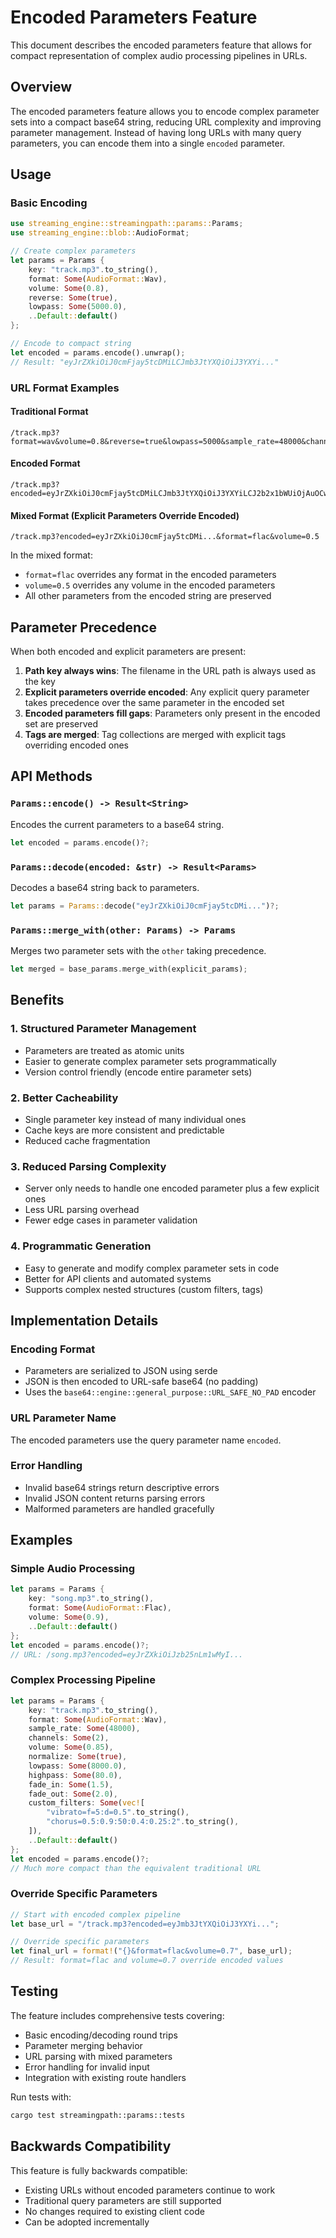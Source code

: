 # Encoded Parameters Feature

This document describes the encoded parameters feature that allows for compact representation of complex audio processing pipelines in URLs.

## Overview

The encoded parameters feature allows you to encode complex parameter sets into a compact base64 string, reducing URL complexity and improving parameter management. Instead of having long URLs with many query parameters, you can encode them into a single `encoded` parameter.

## Usage

### Basic Encoding

```rust
use streaming_engine::streamingpath::params::Params;
use streaming_engine::blob::AudioFormat;

// Create complex parameters
let params = Params {
    key: "track.mp3".to_string(),
    format: Some(AudioFormat::Wav),
    volume: Some(0.8),
    reverse: Some(true),
    lowpass: Some(5000.0),
    ..Default::default()
};

// Encode to compact string
let encoded = params.encode().unwrap();
// Result: "eyJrZXkiOiJ0cmFjay5tcDMiLCJmb3JtYXQiOiJ3YXYi..."
```

### URL Format Examples

#### Traditional Format
```
/track.mp3?format=wav&volume=0.8&reverse=true&lowpass=5000&sample_rate=48000&channels=2
```

#### Encoded Format
```
/track.mp3?encoded=eyJrZXkiOiJ0cmFjay5tcDMiLCJmb3JtYXQiOiJ3YXYiLCJ2b2x1bWUiOjAuOCwicmV2ZXJzZSI6dHJ1ZSwibG93cGFzcyI6NTAwMC4wfQ
```

#### Mixed Format (Explicit Parameters Override Encoded)
```
/track.mp3?encoded=eyJrZXkiOiJ0cmFjay5tcDMi...&format=flac&volume=0.5
```

In the mixed format:
- `format=flac` overrides any format in the encoded parameters
- `volume=0.5` overrides any volume in the encoded parameters
- All other parameters from the encoded string are preserved

## Parameter Precedence

When both encoded and explicit parameters are present:

1. **Path key always wins**: The filename in the URL path is always used as the key
2. **Explicit parameters override encoded**: Any explicit query parameter takes precedence over the same parameter in the encoded set
3. **Encoded parameters fill gaps**: Parameters only present in the encoded set are preserved
4. **Tags are merged**: Tag collections are merged with explicit tags overriding encoded ones

## API Methods

### `Params::encode() -> Result<String>`
Encodes the current parameters to a base64 string.

```rust
let encoded = params.encode()?;
```

### `Params::decode(encoded: &str) -> Result<Params>`
Decodes a base64 string back to parameters.

```rust
let params = Params::decode("eyJrZXkiOiJ0cmFjay5tcDMi...")?;
```

### `Params::merge_with(other: Params) -> Params`
Merges two parameter sets with the `other` taking precedence.

```rust
let merged = base_params.merge_with(explicit_params);
```

## Benefits

### 1. Structured Parameter Management
- Parameters are treated as atomic units
- Easier to generate complex parameter sets programmatically
- Version control friendly (encode entire parameter sets)

### 2. Better Cacheability
- Single parameter key instead of many individual ones
- Cache keys are more consistent and predictable
- Reduced cache fragmentation

### 3. Reduced Parsing Complexity
- Server only needs to handle one encoded parameter plus a few explicit ones
- Less URL parsing overhead
- Fewer edge cases in parameter validation

### 4. Programmatic Generation
- Easy to generate and modify complex parameter sets in code
- Better for API clients and automated systems
- Supports complex nested structures (custom filters, tags)

## Implementation Details

### Encoding Format
- Parameters are serialized to JSON using serde
- JSON is then encoded to URL-safe base64 (no padding)
- Uses the `base64::engine::general_purpose::URL_SAFE_NO_PAD` encoder

### URL Parameter Name
The encoded parameters use the query parameter name `encoded`.

### Error Handling
- Invalid base64 strings return descriptive errors
- Invalid JSON content returns parsing errors
- Malformed parameters are handled gracefully

## Examples

### Simple Audio Processing
```rust
let params = Params {
    key: "song.mp3".to_string(),
    format: Some(AudioFormat::Flac),
    volume: Some(0.9),
    ..Default::default()
};
let encoded = params.encode()?;
// URL: /song.mp3?encoded=eyJrZXkiOiJzb25nLm1wMyI...
```

### Complex Processing Pipeline
```rust
let params = Params {
    key: "track.mp3".to_string(),
    format: Some(AudioFormat::Wav),
    sample_rate: Some(48000),
    channels: Some(2),
    volume: Some(0.85),
    normalize: Some(true),
    lowpass: Some(8000.0),
    highpass: Some(80.0),
    fade_in: Some(1.5),
    fade_out: Some(2.0),
    custom_filters: Some(vec![
        "vibrato=f=5:d=0.5".to_string(),
        "chorus=0.5:0.9:50:0.4:0.25:2".to_string(),
    ]),
    ..Default::default()
};
let encoded = params.encode()?;
// Much more compact than the equivalent traditional URL
```

### Override Specific Parameters
```rust
// Start with encoded complex pipeline
let base_url = "/track.mp3?encoded=eyJmb3JtYXQiOiJ3YXYi...";

// Override specific parameters
let final_url = format!("{}&format=flac&volume=0.7", base_url);
// Result: format=flac and volume=0.7 override encoded values
```

## Testing

The feature includes comprehensive tests covering:
- Basic encoding/decoding round trips
- Parameter merging behavior
- URL parsing with mixed parameters
- Error handling for invalid input
- Integration with existing route handlers

Run tests with:
```bash
cargo test streamingpath::params::tests
```

## Backwards Compatibility

This feature is fully backwards compatible:
- Existing URLs without encoded parameters continue to work
- Traditional query parameters are still supported
- No changes required to existing client code
- Can be adopted incrementally
